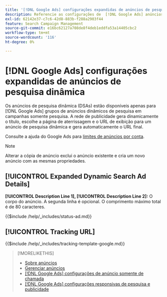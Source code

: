 ```yaml
---
title: '[!DNL Google Ads] configurações expandidas de anúncios de pesquisa dinâmica'
description: Referencie as configurações de  [!DNL Google Ads] anúncios de pesquisa dinâmica expandidos.
exl-id: 62142e37-c7c6-42d8-883b-f288a2903f44
feature: Search Campaign Management
source-git-commit: e16bc62127a708de8f4deb1eddfa53a14405cbc2
workflow-type: tm+mt
source-wordcount: '116'
ht-degree: 0%

---
```


# [!DNL Google Ads] configurações expandidas de anúncios de pesquisa dinâmica

Os anúncios de pesquisa dinâmica (DSAs) estão disponíveis apenas para [!DNL Google Ads] grupos de anúncios dinâmicos de pesquisa em campanhas somente pesquisa. A rede de publicidade gera dinamicamente o título, escolhe a página de aterrissagem e o URL de exibição para um anúncio de pesquisa dinâmica e gera automaticamente o URL final.

Consulte a ajuda do Google Ads para [limites de anúncios por conta](https://support.google.com/google-ads/answer/6372658?hl=en).

>[!NOTE]
>
>Alterar a cópia de anúncio exclui o anúncio existente e cria um novo anúncio com as mesmas propriedades.

## [!UICONTROL Expanded Dynamic Search Ad Details]

**[!UICONTROL Description Line 1], [!UICONTROL Description Line 2]:** O corpo do anúncio. A segunda linha é opcional. O comprimento máximo total é de 80 caracteres.

<!-- **[!UICONTROL Status]:** -->

{{$include /help/_includes/status-ad.md}}

## [!UICONTROL Tracking URL]

<!-- **[!UICONTROL Tracking Template]:** -->

{{$include /help/_includes/tracking-template-google.md}}

>[!MORELIKETHIS]
>
>* [Sobre anúncios](ad-about.md)
>* [Gerenciar anúncios](ad-manage.md)
>* [[!DNL Google Ads] configurações de anúncio somente de chamada](ad-settings-google-call.md)
>* [[!DNL Google Ads] configurações responsivas de pesquisa e publicidade](ad-settings-google-rsa.md)
